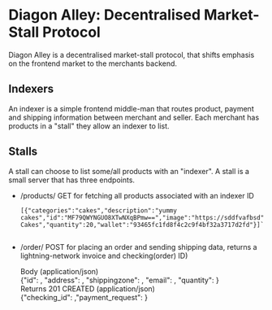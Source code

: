 # Diagon Alley: Decentralised Market-Stall Protocol
Diagon Alley is a decentralised market-stall protocol, that shifts emphasis on the frontend market to the merchants backend.

## Indexers
An indexer is a simple frontend middle-man that routes product, payment and shipping information between merchant and seller. Each merchant has products in a "stall" they allow an indexer to list.

## Stalls
A stall can choose to list some/all products with an "indexer". A stall is a small server that has three endpoints.

* /products/<indexer-ID> GET for fetching all products associated with an indexer ID
  
  ```Returns 201 CREATED (application/json)<br/>
  [{"categories":"cakes","description":"yummy cakes","id":"MF79QWYNGUO8XTwNXqBPmw==","image":"https://sddfvafbsd","price":20000,"product":"Welsh Cakes","quantity":20,"wallet":"93465fc1fd8f4c2c9f4bf32a3717d2fd"}]```


* /order/<indexer-ID> POST for placing an order and sending shipping data, returns a lightning-network invoice and checking(order) ID)

  Body (application/json)<br/>
  {"id": <string>, "address": <string>, "shippingzone": <integer>, "email": <string>, "quantity": <integer>}<br/>
  Returns 201 CREATED (application/json)<br/>
  {"checking_id": <string>,"payment_request": <string>}



